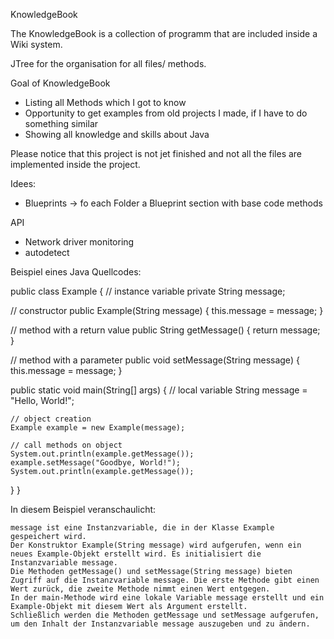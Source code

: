 KnowledgeBook

The KnowledgeBook is a collection of programm that are included inside a Wiki system.

JTree for the organisation for all files/ methods.

Goal of KnowledgeBook
 - Listing all Methods which I got to know
 - Opportunity to get examples from old projects I made, if I have to do something similar
 - Showing all knowledge and skills about Java

Please notice that this project is not jet finished and not all the files are implemented inside the project. 


Idees:
- Blueprints -> fo each Folder a Blueprint section with base code methods

API
 - Network driver monitoring
 - autodetect
 
 
 
 
 Beispiel eines Java Quellcodes:
 
 public class Example {
  // instance variable
  private String message;

  // constructor
  public Example(String message) {
    this.message = message;
  }

  // method with a return value
  public String getMessage() {
    return message;
  }

  // method with a parameter
  public void setMessage(String message) {
    this.message = message;
  }

  public static void main(String[] args) {
    // local variable
    String message = "Hello, World!";

    // object creation
    Example example = new Example(message);

    // call methods on object
    System.out.println(example.getMessage());
    example.setMessage("Goodbye, World!");
    System.out.println(example.getMessage());
  }
}

In diesem Beispiel veranschaulicht:

    message ist eine Instanzvariable, die in der Klasse Example gespeichert wird.
    Der Konstruktor Example(String message) wird aufgerufen, wenn ein neues Example-Objekt erstellt wird. Es initialisiert die Instanzvariable message.
    Die Methoden getMessage() und setMessage(String message) bieten Zugriff auf die Instanzvariable message. Die erste Methode gibt einen Wert zurück, die zweite Methode nimmt einen Wert entgegen.
    In der main-Methode wird eine lokale Variable message erstellt und ein Example-Objekt mit diesem Wert als Argument erstellt.
    Schließlich werden die Methoden getMessage und setMessage aufgerufen, um den Inhalt der Instanzvariable message auszugeben und zu ändern.


